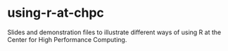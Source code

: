 # using-r-at-chpc

Slides and demonstration files to illustrate different ways of using
R at the Center for High Performance Computing.
